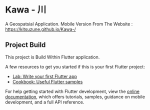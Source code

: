 # Kawa - 川

A Geospatsial Application.
Mobile Version From The Website : https://kitsuzune.github.io/Kawa-/

## Project Build

This project is Build Within Flutter application.

A few resources to get you started if this is your first Flutter project:

- [Lab: Write your first Flutter app](https://docs.flutter.dev/get-started/codelab)
- [Cookbook: Useful Flutter samples](https://docs.flutter.dev/cookbook)

For help getting started with Flutter development, view the
[online documentation](https://docs.flutter.dev/), which offers tutorials,
samples, guidance on mobile development, and a full API reference.
